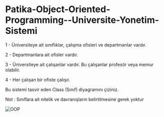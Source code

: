 # Patika-Object-Oriented-Programming--Universite-Yonetim-Sistemi

1 - Üniversiteye ait sınıflıklar, çalışma ofisleri ve departmanlar vardır.

2 - Departmanlara ait ofisler vardır.

3 - Üniversiteye ait çalışanlar vardır. Bu çalışanlar profesör veya memur olabilir.

4 - Her çalışan bir ofiste çalışır.

Bu sistemi tasvir eden Class (Sınıf) diyagramını çiziniz.

Not : Sınıflara ait nitelik ve davranışların belirtilmesine gerek yoktur

![OOP](https://user-images.githubusercontent.com/75535815/215043059-8fea2622-f72f-4794-beee-ca53ab8b5966.png)
 
